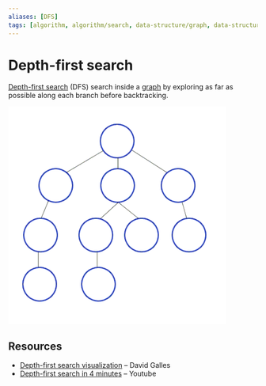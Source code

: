 ```yaml
---
aliases: [DFS]
tags: [algorithm, algorithm/search, data-structure/graph, data-structure/tree]
---
```


# Depth-first search

[Depth-first search](https://en.wikipedia.org/wiki/Depth-first_search) (DFS) search inside a [graph](../../data/database/nosql/graph.md) by exploring as far as possible along each branch before backtracking.


![Animated example of depth-first search](../assets/depth-first-search.gif)

## Resources

- [Depth-first search visualization](https://www.cs.usfca.edu/~galles/visualization/DFS.html) – David Galles
- [Depth-first search in 4 minutes](https://www.youtube.com/watch?v=Urx87-NMm6c) – Youtube